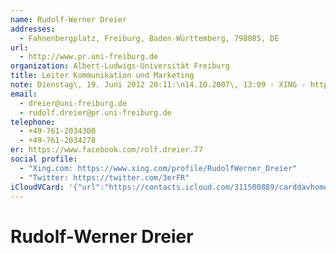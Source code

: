 ```yaml
---
name: Rudolf-Werner Dreier
addresses:
  - Fahnenbergplatz, Freiburg, Baden-Württemberg, 798085, DE
url:
  - http://www.pr.uni-freiburg.de
organization: Albert-Ludwigs-Universität Freiburg
title: Leiter Kommunikation und Marketing
note: Dienstag\, 19. Juni 2012 20:11:\n14.10.2007\, 13:09 - XING - http://www.xing.com\n------------------------------------------------------------------\n14.10.2007\, 13:09 - XING - http://www.xing.com
email:
  - dreier@uni-freiburg.de
  - rudolf.dreier@pr.uni-freiburg.de
telephone:
  - +49-761-2034300
  - +49-761-2034278
er: https://www.facebook.com/rolf.dreier.77
social profile:
  - "Xing.com: https://www.xing.com/profile/RudolfWerner_Dreier"
  - "Twitter: https://twitter.com/3erFR"
iCloudVCard: '{"url":"https://contacts.icloud.com/311500889/carddavhome/card/MzhkOWFjOGMtYWI4MS00MzAwLTllY2UtODJlN2U0ZjM3NjFm.vcf","etag":"\"kmfhcf9y\"","data":"BEGIN:VCARD\r\nVERSION:3.0\r\nFN:\r\nN:Dreier;Rudolf-Werner;;;\r\nUID:38d9ac8c-ab81-4300-9ece-82e7e4f3761f\r\nADR:;;Fahnenbergplatz;Freiburg;Baden-Württemberg;798085;DE;\r\nitem1.X-ABLABEL:Work\r\nitem3.X-ABLABEL:Home Page\r\nPRODID:-//Apple Inc.//iOS 10.2//EN\r\nREV:2025-04-03T22:14:29Z\r\nURL:http://www.pr.uni-freiburg.de\r\nORG:Albert-Ludwigs-Universität Freiburg;\r\nTITLE:Leiter Kommunikation und Marketing\r\nNOTE:Dienstag\\, 19. Juni 2012 20:11:\\n14.10.2007\\, 13:09 - XING - http://ww\r\n w.xing.com\\n---------------------------------------------------------------\r\n ---\\n14.10.2007\\, 13:09 - XING - http://www.xing.com\r\nEMAIL:dreier@uni-freiburg.de\r\nEMAIL:rudolf.dreier@pr.uni-freiburg.de\r\nTEL:+49-761-2034300\r\nTEL:+49-761-2034278\r\n;VALUE=uri:https://gateway.icloud.com/contacts/311500889/ck/card/e369a6a05d\r\n 5c1edbf7daf28f86f0f587\r\ner:https://www.facebook.com/rolf.dreier.77\r\nX-SOCIALPROFILE;type=xing.com;x-user=RudolfWerner_Dreier:https://www.xing.c\r\n om/profile/RudolfWerner_Dreier\r\nX-SOCIALPROFILE;type=twitter;x-user=3erFR:https://twitter.com/3erFR\r\nEND:VCARD"}'
---
```

# Rudolf-Werner Dreier